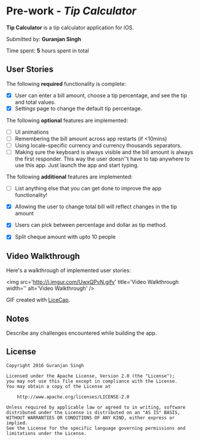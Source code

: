 # Pre-work - *Tip Calculator*

**Tip Calculator** is a tip calculator application for iOS.

Submitted by: **Guranjan Singh**

Time spent: **5** hours spent in total

## User Stories

The following **required** functionality is complete:

* [X] User can enter a bill amount, choose a tip percentage, and see the tip and total values.
* [X] Settings page to change the default tip percentage.

The following **optional** features are implemented:
* [ ] UI animations
* [ ] Remembering the bill amount across app restarts (if <10mins)
* [ ] Using locale-specific currency and currency thousands separators.
* [ ] Making sure the keyboard is always visible and the bill amount is always the first responder. This way the user doesn''t have to tap anywhere to use this app. Just launch the app and start typing.

The following **additional** features are implemented:

- [ ] List anything else that you can get done to improve the app functionality!
* [X] Allowing the user to change total bill will reflect changes in the tip amount
* [X] Users can pick between percentage and dollar as tip method.
* [X] Split cheque amount with upto 10 people


## Video Walkthrough 

Here's a walkthrough of implemented user stories:

<img src='http://i.imgur.com/UwxQPvN.gifv' title='Video Walkthrough width='' alt='Video Walkthrough' />

GIF created with [LiceCap](http://i.imgur.com/UwxQPvN.gifv).

## Notes

Describe any challenges encountered while building the app.

## License

    Copyright 2016 Guranjan Singh

    Licensed under the Apache License, Version 2.0 (the "License");
    you may not use this file except in compliance with the License.
    You may obtain a copy of the License at

        http://www.apache.org/licenses/LICENSE-2.0

    Unless required by applicable law or agreed to in writing, software
    distributed under the License is distributed on an "AS IS" BASIS,
    WITHOUT WARRANTIES OR CONDITIONS OF ANY KIND, either express or implied.
    See the License for the specific language governing permissions and
    limitations under the License.
